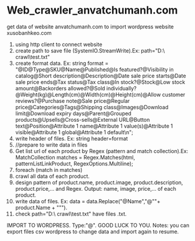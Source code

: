 # Web_crawler_anvatchumanh.com
get data of website anvatchumanh.com to import wordpress website xusobanhkeo.com

1. using http client to connect website
2. create path to save file (SystemIO.StreamWrite).Ex: path="D:\\ crawl\test.txt"
3. create format data. Ex: string format = "@ID@Type@SKU@Name@Published@Is featured?@Visibility in catalog@Short description@Description@Date sale price starts@Date sale price ends@Tax status@Tax class@In stock?@Stock@Low stock amount@Backorders allowed?@Sold individually?@Weight(kg)@Length(cm)@Width(cm)@Height(cm)@Allow customer reviews?@Purchase note@Sale price@Regular price@Categories@Tags@Shipping class@Images@Download limit@Download expiry days@Parent@Grouped products@Upsells@Cross-sells@External URL@Button text@Position@Attribute 1 name@Attribute 1 value(s)@Attribute 1 visible@Attribute 1 global@Attribute 1 default\n";
4. write header of files. Ex: string header=format
5. //prepare to write data in files
6. Get list url of each product by Regex (pattern and match collection).Ex: MatchCollection matches = Regex.Matches(html, patternListLinkProduct, RegexOptions.Multiline);
7. foreach (match in matches)
8. crawl all data of each product.
9. design pattern of product.name, product.image, product.description, product.price,... and Regex. Output: name, image, price,... of each product.
10. write data of files. Ex:  data = data.Replace("@Name","@\""+ product.Name + "\"").
11. check  path="D:\\ crawl\test.txt" have files .txt.

IMPORT TO WORDPRESS. Type:"@".
GOOD LUCK TO YOU.
Notes: you can export files csv wordpress to change data and import again to resume.
